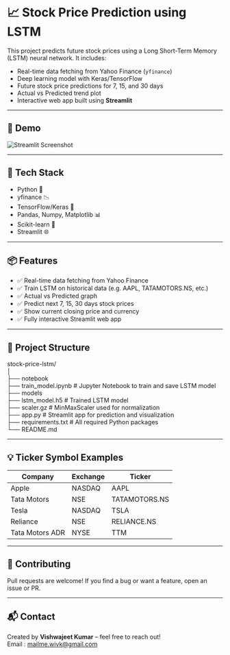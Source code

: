 # 📈 Stock Price Prediction using LSTM

This project predicts future stock prices using a Long Short-Term Memory (LSTM) neural network. It includes:

- Real-time data fetching from Yahoo Finance (`yfinance`)
- Deep learning model with Keras/TensorFlow
- Future stock price predictions for 7, 15, and 30 days
- Actual vs Predicted trend plot
- Interactive web app built using **Streamlit**

---

## 🚀 Demo

![Streamlit Screenshot](screenshot.png) <!-- Replace with actual image -->

---

## 🧠 Tech Stack

- Python 🐍
- yfinance 📉
- TensorFlow/Keras 🧠
- Pandas, Numpy, Matplotlib 📊
- Scikit-learn 🔬
- Streamlit 🌐

---

## 📦 Features

- ✅ Real-time data fetching from Yahoo Finance
- ✅ Train LSTM on historical data (e.g. AAPL, TATAMOTORS.NS, etc.)
- ✅ Actual vs Predicted graph
- ✅ Predict next 7, 15, 30 days stock prices
- ✅ Show current closing price and currency
- ✅ Fully interactive Streamlit web app

---

## 📂 Project Structure
stock-price-lstm/  
│  
├── notebook  
    ├── train_model.ipynb # Jupyter Notebook to train and save LSTM model  
├── models  
    ├── lstm_model.h5 # Trained LSTM model  
    ├── scaler.gz # MinMaxScaler used for normalization  
├── app.py # Streamlit app for prediction and visualization  
├── requirements.txt # All required Python packages  
└── README.md  

---

## 💡 Ticker Symbol Examples
| Company         | Exchange | Ticker        |
| --------------- | -------- | ------------- |
| Apple           | NASDAQ   | AAPL          |
| Tata Motors     | NSE      | TATAMOTORS.NS |
| Tesla           | NASDAQ   | TSLA          |
| Reliance        | NSE      | RELIANCE.NS   |
| Tata Motors ADR | NYSE     | TTM           |

---

## 🤝 Contributing
Pull requests are welcome! If you find a bug or want a feature, open an issue or PR.

---

## 📬 Contact
Created by **Vishwajeet Kumar** – feel free to reach out!  
Email : mailme.wivk@gmail.com
